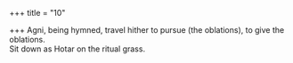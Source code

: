 +++
title = "10"

+++
Agni, being hymned, travel hither to pursue (the oblations), to give the  oblations.  
Sit down as Hotar on the ritual grass.  